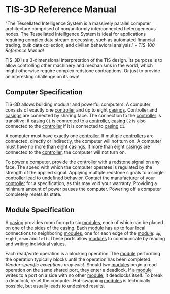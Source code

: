 # TIS-3D Reference Manual
"The Tessellated Intelligence System is a massively parallel computer architecture comprised of non/uniformly interconnected heterogeneous nodes. The Tessellated Intelligence System is ideal for applications requiring complex data stream processing, such as automated financial trading, bulk data collection, and civilian behavioral analysis." - *TIS-100 Reference Manual*

TIS-3D is a 3-dimensional interpretation of the TIS design. Its purpose is to allow controlling other machinery and mechanisms in the world, which might otherwise require complex redstone contraptions. Or just to provide an interesting challenge on its own!

## Computer Specification
TIS-3D allows building modular and powerful computers. A computer consists of exactly one [controller](block/controller.md) and up to eight [casings](block/casing.md). Controller and [casings](block/casing.md) are connected by sharing face. The connection to the [controller](block/controller.md) is transitive: if [casing](block/casing.md) `C1` is connected to a [controller](block/controller.md), [casing](block/casing.md) `C2` is also connected to the [controller](block/controller.md) if it is connected to [casing](block/casing.md) `C1`.

A computer must have exactly one [controller](block/controller.md). If multiple [controllers](block/controller.md) are connected, directly or indirectly, the computer will not turn on. A computer must have no more than eight [casings](block/casing.md). If more than eight [casings](block/casing.md) are connected to the [controller](block/controller.md), the computer will not turn on.

To power a computer, provide the [controller](block/controller.md) with a redstone signal on any face. The speed with which the computer operates is regulated by the strength of the applied signal. Applying multiple redstone signals to a single [controller](block/controller.md) lead to undefined behavior. Contact the manufacturer of your [controller](block/controller.md) for a specification, as this may void your warranty. Providing a minimum amount of power pauses the computer. Powering off a computer completely resets its state.

## Module Specification
A [casing](block/casing.md) provides room for up to six [modules](item/index.md), each of which can be placed on one of the sides of the [casing](block/casing.md). Each [module](item/index.md) has up to four local connections to neighboring [modules](item/index.md), one for each edge of the [module](item/index.md): `up`, `right`, `down` and `left`. These ports allow [modules](item/index.md) to communicate by reading and writing individual values.

Each read/write operation is a blocking operation. The [module](item/index.md) performing the operation typically blocks until the operation has been completed. *Vendor-specific exceptions may exist*. Should two [modules](item/index.md) begin a read operation on the same shared port, they enter a deadlock. If a [module](item/index.md) writes to a port on a side with no other [module](item/index.md), it deadlocks itself. To break a deadlock, reset the computer. Hot-swapping [modules](item/index.md) is technically possible, but usually leads to undesired results.
